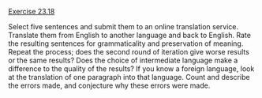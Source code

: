 [Exercise 23.18](ex_18/)

Select five sentences and submit them to an online translation service.
Translate them from English to another language and back to English.
Rate the resulting sentences for grammaticality and preservation of
meaning. Repeat the process; does the second round of iteration give
worse results or the same results? Does the choice of intermediate
language make a difference to the quality of the results? If you know a
foreign language, look at the translation of one paragraph into that
language. Count and describe the errors made, and conjecture why these
errors were made.

